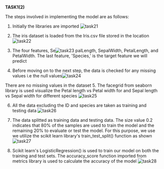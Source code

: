 **TASK1(2)**


The steps involved in implementing the model are as follows:
1.	Initially the libraries are imported
 ![task21](https://user-images.githubusercontent.com/116189666/227712568-d018e6cf-f4d8-49e9-991f-1f1cb16615cf.jpg)

2.	The iris dataset is loaded from the Iris.csv file stored in the location
 ![task22](https://user-images.githubusercontent.com/116189666/227712575-5c386c43-742d-4288-b605-8e50f56372e2.jpg)

3.	The four features, Se![task23](https://user-images.githubusercontent.com/116189666/227712579-0eb7a629-2244-4938-9ebc-e69482638d1a.jpg)
palLength, SepalWidth, PetalLength, and PetalWidth. The last feature, 'Species,' is the target feature we will predict
 
4.	Before moving on to the next step, the data is checked for any missing values
i.e the null values![task24](https://user-images.githubusercontent.com/116189666/227712584-57e1e126-de6f-4d46-b3ba-161089624dfb.jpg)

 
There are no missing values in the dataset
5.	The facegrid from seaborn library is used visualize the Petal length vs Petal width for and Sepal length vs Sepal width for different species
 ![task25](https://user-images.githubusercontent.com/116189666/227712587-91ef5f89-3fba-4fc5-b9e8-e52705e6feec.jpg)

6.	All the data excluding the ID and species are taken as training and testing data
 ![task26](https://user-images.githubusercontent.com/116189666/227712591-74c88234-2c46-4ef6-b621-c406ad41e468.jpg)

7.	The data splitted as training data and testing data. The size value 0.2 indicates that 80% of the samples are used to train the model and the remaining 20% to evaluate or test the model. For this purpose, we use we utilize the scikit learn library's train_test_split() function as shown
 ![task27](https://user-images.githubusercontent.com/116189666/227712595-819441cf-90af-4be0-ad3a-7c55316d9dbe.jpg)

8.	Scikit learn's LogisticRegression() is used to train our model on both the training and test sets. The accuracy_score function imported from metrics library is used to calculate the accuracy of the model
![task28](https://user-images.githubusercontent.com/116189666/227712597-b4ef400a-5b57-423c-96ed-35d89ff9b8ff.jpg)
